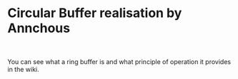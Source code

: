 <h1>Circular Buffer realisation by Annchous</h1>
<br>
<p>You can see what a ring buffer is and what principle of operation it provides in the <a ref = "https://en.wikipedia.org/wiki/Circular_buffer#:~:text=A%20circular%20buffer%2C%20circular%20queue,easily%20to%20buffering%20data%20streams.">wiki</a>.
